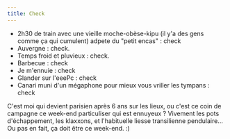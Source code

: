 ```yaml
---
title: Check
---
```


  * 2h30 de train avec une vieille moche-obèse-kipu (il y'a des gens comme ça qui cumulent) adpete du "petit encas" : check
  * Auvergne : check.
  * Temps froid et pluvieux : check.
  * Barbecue : check
  * Je m'ennuie : check
  * Glander sur l'eeePc : check
  * Canari muni d'un mégaphone pour mieux vous vriller les tympans : check

C'est moi qui devient parisien après 6 ans sur les lieux, ou c'est ce coin de
campagne ce week-end particuliser qui est ennuyeux ? Vivement les pots
d'échappement, les klaxxons, et l'habituelle liesse transilienne pendulaire...
Ou pas en fait, ça doit être ce week-end. :)

